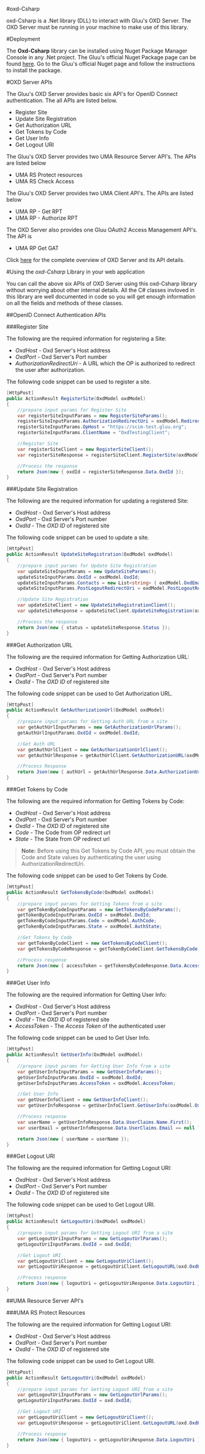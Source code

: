 #oxd-Csharp

oxd-Csharp is a .Net library (DLL) to interact with Gluu's OXD Server. The OXD Server must be running in your machine to make use of this library. 

#Deployment

The **Oxd-Csharp** library can be installed using Nuget Package Manager Console in any .Net project. The Gluu's official Nuget Package page can be found [here](https://www.nuget.org/packages/Gluu.Oxd.OxdCSharp/). Go to the Gluu's official Nuget page and follow the instructions to install the package.

#OXD Server APIs

The Gluu's OXD Server provides basic six API's for OpenID Connect authentication. The all APIs are listed below.

- Register Site
- Update Site Registration
- Get Authorization URL
- Get Tokens by Code
- Get User Info
- Get Logout URI

The Gluu's OXD Server provides two UMA Resource Server API's. The APIs are listed below

- UMA RS Protect resources
- UMA RS Check Access

The Gluu's OXD Server provides two UMA Client API's. The APIs are listed below

- UMA RP - Get RPT
- UMA RP - Authorize RPT

The OXD Server also provides one Gluu OAuth2 Access Management API's. The API is

- UMA RP Get GAT

Click [here](https://oxd.gluu.org/docs/oxdserver/) for the complete overview of OXD Server and its API details.

#Using the _oxd-Csharp_ Library in your web application

You can call the above six APIs of OXD Server using this oxd-Csharp library without worrying about other internal details. All the C# classes invloved in this library are well documented in code so you will get enough information on all the fields and methods of these classes.

##OpenID Connect Authentication APIs

###Register Site

The following are the required information for registering a Site: 

- *OxdHost* - Oxd Server's Host address
- *OxdPort* - Oxd Server's Port number
- *AuthorizationRedirectUri* - A URL which the OP is authorized to redirect the user after authorization.

The following code snippet can be used to register a site.

```csharp
[HttpPost]
public ActionResult RegisterSite(OxdModel oxdModel)
{
	//prepare input params for Register Site
    var registerSiteInputParams = new RegisterSiteParams();
    registerSiteInputParams.AuthorizationRedirectUri = oxdModel.RedirectUrl;
    registerSiteInputParams.OpHost = "https://scim-test.gluu.org";
    registerSiteInputParams.ClientName = "OxdTestingClient";

    //Register Site
    var registerSiteClient = new RegisterSiteClient();
    var registerSiteResponse = registerSiteClient.RegisterSite(oxdModel.OxdHost, oxdModel.OxdPort, registerSiteInputParams);

    //Process the response
    return Json(new { oxdId = registerSiteResponse.Data.OxdId });
}
```

###Update Site Registration

The following are the required information for updating a registered Site: 

- *OxdHost* - Oxd Server's Host address
- *OxdPort* - Oxd Server's Port number
- *OxdId* - The _OXD ID_ of registered site

The following code snippet can be used to update a site.

```csharp
[HttpPost]
public ActionResult UpdateSiteRegistration(OxdModel oxdModel)
{
	//prepare input params for Update Site Registration
    var updateSiteInputParams = new UpdateSiteParams();
    updateSiteInputParams.OxdId = oxdModel.OxdId;
    updateSiteInputParams.Contacts = new List<string> { oxdModel.OxdEmail };
    updateSiteInputParams.PostLogoutRedirectUri = oxdModel.PostLogoutRedirectUrl;

    //Update Site Registration
    var updateSiteClient = new UpdateSiteRegistrationClient();
    var updateSiteResponse = updateSiteClient.UpdateSiteRegistration(oxdModel.OxdHost, oxdModel.OxdPort, updateSiteInputParams);

    //Process the response
    return Json(new { status = updateSiteResponse.Status });
}
```

###Get Authorization URL

The following are the required information for Getting Authorization URL: 

- *OxdHost* - Oxd Server's Host address
- *OxdPort* - Oxd Server's Port number
- *OxdId* - The _OXD ID_ of registered site

The following code snippet can be used to Get Authorization URL.

```csharp
[HttpPost]
public ActionResult GetAuthorizationUrl(OxdModel oxdModel)
{
	//prepare input params for Getting Auth URL from a site
    var getAuthUrlInputParams = new GetAuthorizationUrlParams();
    getAuthUrlInputParams.OxdId = oxdModel.OxdId;

    //Get Auth URL
    var getAuthUrlClient = new GetAuthorizationUrlClient();
    var getAuthUrlResponse = getAuthUrlClient.GetAuthorizationURL(oxdModel.OxdHost, oxdModel.OxdPort, getAuthUrlInputParams);

    //Process Response
    return Json(new { authUrl = getAuthUrlResponse.Data.AuthorizationUrl });
}
```

###Get Tokens by Code

The following are the required information for Getting Tokens by Code: 

- *OxdHost* - Oxd Server's Host address
- *OxdPort* - Oxd Server's Port number
- *OxdId* - The _OXD ID_ of registered site
- *Code* - The Code from OP redirect url
- *State* - The State from OP redirect url

> **Note:** Before using this Get Tokens by Code API, you must obtain the Code and State values by authenticating the user using AuthorizationRedirectUri.

The following code snippet can be used to Get Tokens by Code.

```csharp
[HttpPost]
public ActionResult GetTokensByCode(OxdModel oxdModel)
{
	//prepare input params for Getting Tokens from a site
    var getTokenByCodeInputParams = new GetTokensByCodeParams();
    getTokenByCodeInputParams.OxdId = oxdModel.OxdId;
    getTokenByCodeInputParams.Code = oxdModel.AuthCode;
    getTokenByCodeInputParams.State = oxdModel.AuthState;

    //Get Tokens by Code
    var getTokenByCodeClient = new GetTokensByCodeClient();
    var getTokensByCodeResponse = getTokenByCodeClient.GetTokensByCode(oxdModel.OxdHost, oxdModel.OxdPort, getTokenByCodeInputParams);

    //Process response
    return Json(new { accessToken = getTokensByCodeResponse.Data.AccessToken, refreshToken = getTokensByCodeResponse.Data.RefreshToken });
}
```

###Get User Info

The following are the required information for Getting User Info: 

- *OxdHost* - Oxd Server's Host address
- *OxdPort* - Oxd Server's Port number
- *OxdId* - The _OXD ID_ of registered site
- *AccessToken* - The _Access Token_ of the authenticated user

The following code snippet can be used to Get User Info.

```csharp
[HttpPost]
public ActionResult GetUserInfo(OxdModel oxdModel)
{
	//prepare input params for Getting User Info from a site
    var getUserInfoInputParams = new GetUserInfoParams();
    getUserInfoInputParams.OxdId = oxdModel.OxdId;
    getUserInfoInputParams.AccessToken = oxdModel.AccessToken;

    //Get User Info
    var getUserInfoClient = new GetUserInfoClient();
    var getUserInfoResponse = getUserInfoClient.GetUserInfo(oxdModel.OxdHost, oxdModel.OxdPort, getUserInfoInputParams);

    //Process response
    var userName = getUserInfoResponse.Data.UserClaims.Name.First();
    var userEmail = getUserInfoResponse.Data.UserClaims.Email == null ? string.Empty : getUserInfoResponse.Data.UserClaims.Email.FirstOrDefault();

    return Json(new { userName = userName });
}
```

###Get Logout URI

The following are the required information for Getting Logout URI: 

- *OxdHost* - Oxd Server's Host address
- *OxdPort* - Oxd Server's Port number
- *OxdId* - The _OXD ID_ of registered site

The following code snippet can be used to Get Logout URI.

```csharp
[HttpPost]
public ActionResult GetLogoutUri(OxdModel oxdModel)
{
	//prepare input params for Getting Logout URI from a site
    var getLogoutUriInputParams = new GetLogoutUrlParams();
    getLogoutUriInputParams.OxdId = oxd.OxdId;

    //Get Logout URI
    var getLogoutUriClient = new GetLogoutUriClient();
    var getLogoutUriResponse = getLogoutUriClient.GetLogoutURL(oxd.OxdHost, oxd.OxdPort, getLogoutUriInputParams);

    //Process response
    return Json(new { logoutUri = getLogoutUriResponse.Data.LogoutUri });
}
```

##UMA Resource Server API's

###UMA RS Protect Resources

The following are the required information for Getting Logout URI: 

- *OxdHost* - Oxd Server's Host address
- *OxdPort* - Oxd Server's Port number
- *OxdId* - The _OXD ID_ of registered site

The following code snippet can be used to Get Logout URI.

```csharp
[HttpPost]
public ActionResult GetLogoutUri(OxdModel oxdModel)
{
	//prepare input params for Getting Logout URI from a site
    var getLogoutUriInputParams = new GetLogoutUrlParams();
    getLogoutUriInputParams.OxdId = oxd.OxdId;

    //Get Logout URI
    var getLogoutUriClient = new GetLogoutUriClient();
    var getLogoutUriResponse = getLogoutUriClient.GetLogoutURL(oxd.OxdHost, oxd.OxdPort, getLogoutUriInputParams);

    //Process response
    return Json(new { logoutUri = getLogoutUriResponse.Data.LogoutUri });
}
```